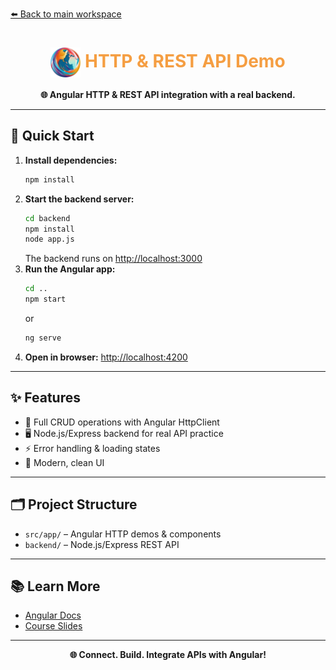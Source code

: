 [⬅️ Back to main workspace](../../README.md)

<h1 align="center"><img src="public/logo.png" width="48" style="vertical-align:middle;"/> <span style="color:#F59E42">HTTP & REST API Demo</span></h1>

<p align="center">
  <b>🌐 Angular HTTP & REST API integration with a real backend.</b>
</p>

---

## 🚀 Quick Start

1. **Install dependencies:**
   ```sh
   npm install
   ```
2. **Start the backend server:**
   ```sh
   cd backend
   npm install
   node app.js
   ```
   The backend runs on [http://localhost:3000](http://localhost:3000)
3. **Run the Angular app:**
   ```sh
   cd ..
   npm start
   ```
   or
   ```sh
   ng serve
   ```
4. **Open in browser:**
   [http://localhost:4200](http://localhost:4200)

---

## ✨ Features

- 🔄 Full CRUD operations with Angular HttpClient
- 🖥️ Node.js/Express backend for real API practice
- ⚡ Error handling & loading states
- 🎨 Modern, clean UI

---

## 🗂️ Project Structure

- `src/app/` – Angular HTTP demos & components
- `backend/` – Node.js/Express REST API

---

## 📚 Learn More

- [Angular Docs](https://angular.io/)
- [Course Slides](../../other-resources/angular-course-slides.pdf)

---

<p align="center">
  <b>🌐 Connect. Build. Integrate APIs with Angular!</b>
</p>
